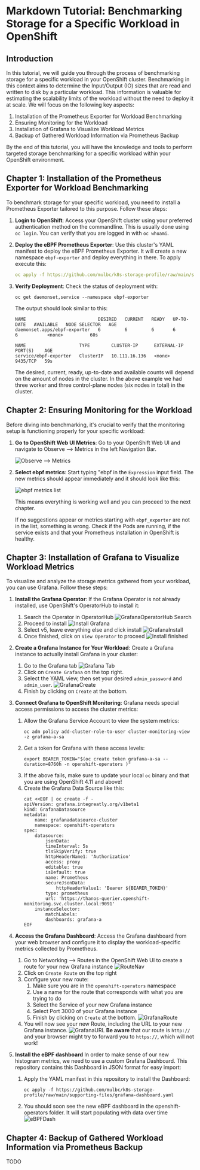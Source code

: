 # Markdown Tutorial: Benchmarking Storage for a Specific Workload in OpenShift

## Introduction

In this tutorial, we will guide you through the process of benchmarking storage for a specific workload in your OpenShift cluster. Benchmarking in this context aims to determine the Input/Output (IO) sizes that are read and written to disk by a particular workload. This information is valuable for estimating the scalability limits of the workload without the need to deploy it at scale. We will focus on the following key aspects:

1. Installation of the Prometheus Exporter for Workload Benchmarking
2. Ensuring Monitoring for the Workload
3. Installation of Grafana to Visualize Workload Metrics
4. Backup of Gathered Workload Information via Prometheus Backup

By the end of this tutorial, you will have the knowledge and tools to perform targeted storage benchmarking for a specific workload within your OpenShift environment.

## Chapter 1: Installation of the Prometheus Exporter for Workload Benchmarking

To benchmark storage for your specific workload, you need to install a Prometheus Exporter tailored to this purpose. Follow these steps:

1. **Login to OpenShift**: Access your OpenShift cluster using your preferred authentication method on the commandline. This is usually done using `oc login`. You can verify that you are logged in with `oc whoami`.

1. **Deploy the eBPF Prometheus Exporter**: Use this cluster's YAML manifest to deploy the eBPF Prometheus Exporter. It will create a new namespace `ebpf-exporter` and deploy everything in there. To apply execute this:

    ```YAML
    oc apply -f https://github.com/mulbc/k8s-storage-profile/raw/main/supporting-files/ebpf-exporter.yaml
    ```

1. **Verify Deployment**: Check the status of deployment with:

    ```SHELL
    oc get daemonset,service --namespace ebpf-exporter
    ```

    The output should look similar to this:

    ```
    NAME                           DESIRED   CURRENT   READY   UP-TO-DATE   AVAILABLE   NODE SELECTOR   AGE
    daemonset.apps/ebpf-exporter   6         6         6       6            6           <none>          60s

    NAME                    TYPE        CLUSTER-IP      EXTERNAL-IP   PORT(S)    AGE
    service/ebpf-exporter   ClusterIP   10.111.16.136   <none>        9435/TCP   59s
    ```

    The desired, current, ready, up-to-date and available counts will depend on the amount of nodes in the cluster. In the above example we had three worker and three control-plane nodes (six nodes in total) in the cluster.

## Chapter 2: Ensuring Monitoring for the Workload

Before diving into benchmarking, it's crucial to verify that the monitoring setup is functioning properly for your specific workload:

1. **Go to OpenShift Web UI Metrics**: Go to your OpenShift Web UI and navigate to Observe --> Metrics in the left Navigation Bar.

    ![Observe --> Metrics](imgs/ebpf.png)

2. **Select ebpf metrics**: Start typing "ebpf in the `Expression` input field. The new metrics should appear immediately and it should look like this:

    ![ebpf metrics list](imgs/ebpf-1.png)
    
    This means everything is working well and you can proceed to the next chapter.

    If no suggestions appear or metrics starting with `ebpf_exporter` are not in the list, something is wrong. Check if the Pods are running, if the service exists and that your Prometheus installation in OpenShift is healthy.

## Chapter 3: Installation of Grafana to Visualize Workload Metrics

To visualize and analyze the storage metrics gathered from your workload, you can use Grafana. Follow these steps:

1. **Install the Grafana Operator**: If the Grafana Operator is not already installed, use OpenShift's OperatorHub to install it:
    1. Search the Operator in OperatorHub
        ![GrafanaOperatorHub Search](imgs/image.png)
    1. Proceed to install
        ![Install Grafana](imgs/image-1.png)
    1. Select v5, leave everything else and click install
        ![GrafanaInstall](imgs/image-2.png)
    1. Once finished, click on `View Operator` to proceed
        ![Install finished](imgs/image-3.png)

1. **Create a Grafana Instance for Your Workload**: Create a Grafana instance to actually install Grafana in your cluster:
    1. Go to the Grafana tab
        ![Grafana Tab](imgs/image-4.png)
    1. Click on `Create Grafana` on the top right.
    1. Select the YAML view, then set your desired `admin_password` and `admin_user`.
        ![GrafanaCreate](imgs/image-5.png)
    1. Finish by clicking on `Create` at the bottom.

1. **Connect Grafana to OpenShift Monitoring**: Grafana needs special access permissions to access the cluster metrics:
    1. Allow the Grafana Service Account to view the system metrics:
        ```SHELL
        oc adm policy add-cluster-role-to-user cluster-monitoring-view -z grafana-a-sa
        ```
    1. Get a token for Grafana with these access levels:
        ```SHELL
        export BEARER_TOKEN="$(oc create token grafana-a-sa --duration=8760h -n openshift-operators )"
        ```
    1. If the above fails, make sure to update your local `oc` binary and that you are using OpenShift 4.11 and above!
    1. Create the Grafana Data Source like this:
        ```SHELL
        cat <<EOF | oc create -f -
        apiVersion: grafana.integreatly.org/v1beta1
        kind: GrafanaDatasource
        metadata:
            name: grafanadatasource-cluster
            namespace: openshift-operators
        spec:
            datasource:
                jsonData:
                timeInterval: 5s
                tlsSkipVerify: true
                httpHeaderName1: 'Authorization'
                access: proxy
                editable: true
                isDefault: true
                name: Prometheus
                secureJsonData:
                    httpHeaderValue1: 'Bearer ${BEARER_TOKEN}'
                type: prometheus
                url: 'https://thanos-querier.openshift-monitoring.svc.cluster.local:9091'
            instanceSelector:
                matchLabels:
                dashboards: grafana-a
        EOF
        ```


1. **Access the Grafana Dashboard**: Access the Grafana dashboard from your web browser and configure it to display the workload-specific metrics collected by Prometheus.
    1. Go to Networking --> Routes in the OpenShift Web UI to create a route for your new Grafana instance
        ![RouteNav](imgs/image-6.png)
    1. Click on `Create Route` on the top right
    1. Configure your new route:
        1. Make sure you are in the `openshift-operators` namespace
        1. Use a name for the route that corresponds with what you are trying to do
        1. Select the Service of your new Grafana instance
        1. Select Port 3000 of your Grafana instance
        1. Finish by clicking on `Create` at the bottom.
    ![GrafanaRoute](imgs/image-7.png)
    1. You will now see your new Route, including the URL to your new Grafana instance.
        ![GrafanaURL](imgs/image-8.png)
    **Be aware** that our route is `http://` and your browser might try to forward you to `https://`, which will not work!

1. **Install the eBPF dashboard** In order to make sense of our new histogram metrics, we need to use a custom Grafana Dashboard. This repository contains this Dashboard in JSON format for easy import:
    1. Apply the YAML manifest in this repository to install the Dashboard:
        ```SHELL
        oc apply -f https://github.com/mulbc/k8s-storage-profile/raw/main/supporting-files/grafana-dashboard.yaml
        ```
    1. You should soon see the new eBPF dashboard in the openshift-operators folder. It will start populating with data over time
        ![eBPFDash](imgs/image-12.png)


## Chapter 4: Backup of Gathered Workload Information via Prometheus Backup

TODO